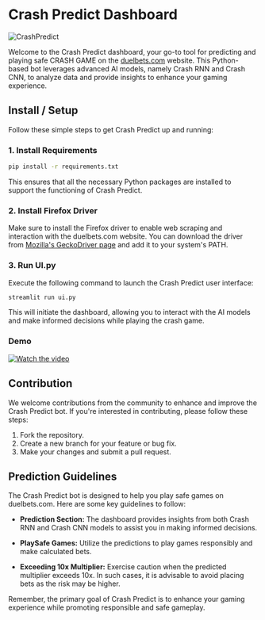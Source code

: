 # Crash Predict Dashboard
![CrashPredict](https://github.com/gautam132002/crashpredict/assets/68372911/7453463d-cab7-49c9-acbc-b51d4270f4c7)


Welcome to the Crash Predict dashboard, your go-to tool for predicting and playing safe CRASH GAME on the [duelbets.com](https://duelbits.com/) website. This Python-based bot leverages advanced AI models, namely Crash RNN and Crash CNN, to analyze data and provide insights to enhance your gaming experience.

## Install / Setup

Follow these simple steps to get Crash Predict up and running:

### 1. Install Requirements

```bash
pip install -r requirements.txt
```

This ensures that all the necessary Python packages are installed to support the functioning of Crash Predict.

### 2. Install Firefox Driver

Make sure to install the Firefox driver to enable web scraping and interaction with the duelbets.com website. You can download the driver from [Mozilla's GeckoDriver page](https://github.com/mozilla/geckodriver/releases) and add it to your system's PATH.

### 3. Run UI.py

Execute the following command to launch the Crash Predict user interface:

```bash
streamlit run ui.py
```

This will initiate the dashboard, allowing you to interact with the AI models and make informed decisions while playing the crash game.

### Demo
[![Watch the video](https://cdn.loom.com/sessions/thumbnails/d18ff7007eb1491fbaccfce4080ab694-with-play.gif)](https://www.loom.com/share/d18ff7007eb1491fbaccfce4080ab694?sid=ed7e4520-a6f8-495c-94d3-1c79672ad57f)

## Contribution

We welcome contributions from the community to enhance and improve the Crash Predict bot. If you're interested in contributing, please follow these steps:

1. Fork the repository.
2. Create a new branch for your feature or bug fix.
3. Make your changes and submit a pull request.

## Prediction Guidelines

The Crash Predict bot is designed to help you play safe games on duelbets.com. Here are some key guidelines to follow:

- **Prediction Section:** The dashboard provides insights from both Crash RNN and Crash CNN models to assist you in making informed decisions.

- **PlaySafe Games:** Utilize the predictions to play games responsibly and make calculated bets.

- **Exceeding 10x Multiplier:** Exercise caution when the predicted multiplier exceeds 10x. In such cases, it is advisable to avoid placing bets as the risk may be higher.

Remember, the primary goal of Crash Predict is to enhance your gaming experience while promoting responsible and safe gameplay.

